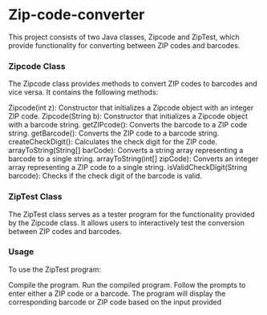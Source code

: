 # Zip-code-converter
This project consists of two Java classes, Zipcode and ZipTest, which provide functionality for converting between ZIP codes and barcodes.

### Zipcode Class
The Zipcode class provides methods to convert ZIP codes to barcodes and vice versa. It contains the following methods:

Zipcode(int z): Constructor that initializes a Zipcode object with an integer ZIP code.
Zipcode(String b): Constructor that initializes a Zipcode object with a barcode string.
getZIPcode(): Converts the barcode to a ZIP code string.
getBarcode(): Converts the ZIP code to a barcode string.
createCheckDigit(): Calculates the check digit for the ZIP code.
arrayToString(String[] barCode): Converts a string array representing a barcode to a single string.
arrayToString(int[] zipCode): Converts an integer array representing a ZIP code to a single string.
isValidCheckDigit(String barcode): Checks if the check digit of the barcode is valid.

### ZipTest Class
The ZipTest class serves as a tester program for the functionality provided by the Zipcode class. It allows users to interactively test the conversion between ZIP codes and barcodes.

### Usage
To use the ZipTest program:

Compile the program.
Run the compiled program.
Follow the prompts to enter either a ZIP code or a barcode.
The program will display the corresponding barcode or ZIP code based on the input provided
